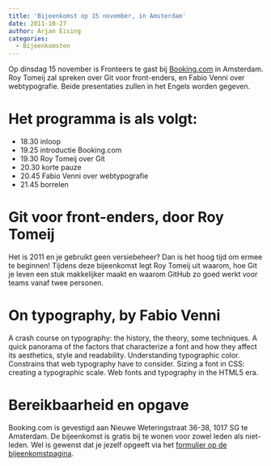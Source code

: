 ```yaml
---
title: 'Bijeenkomst op 15 november, in Amsterdam'
date: 2011-10-27
author: Arjan Eising
categories:
  - Bijeenkomsten
---
```


Op dinsdag 15 november is Fronteers te gast bij [Booking.com](http://booking.com) in Amsterdam. Roy Tomeij zal spreken over Git voor front-enders, en Fabio Venni over webtypografie. Beide presentaties zullen in het Engels worden gegeven.

# Het programma is als volgt:

- 18.30 inloop
- 19.25 introductie Booking.com
- 19.30 Roy Tomeij over Git
- 20.30 korte pauze
- 20.45 Fabio Venni over webtypografie
- 21.45 borrelen

# Git voor front-enders, door Roy Tomeij

Het is 2011 en je gebruikt geen versiebeheer? Dan is het hoog tijd om ermee te beginnen! Tijdens deze bijeenkomst legt Roy Tomeij uit waarom, hoe Git je leven een stuk makkelijker maakt en waarom GitHub zo goed werkt voor teams vanaf twee personen.

# On typography, by Fabio Venni

A crash course on typography: the history, the theory, some techniques. A quick panorama of the factors that characterize a font and how they affect its aesthetics, style and readability. Understanding typographic color. Constrains that web typography have to consider. Sizing a font in CSS: creating a typographic scale. Web fonts and typography in the HTML5 era.

# Bereikbaarheid en opgave

Booking.com is gevestigd aan Nieuwe Weteringstraat 36-38, 1017 SG te Amsterdam. De bijeenkomst is gratis bij te wonen voor zowel leden als niet-leden. Wel is gewenst dat je jezelf opgeeft via het [formulier op de bijeenkomstpagina](/bijeenkomsten/2011/booking-com#formulier-1).
